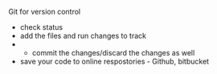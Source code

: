 Git for version control

- check status
- add the files and run changes to track
- - commit the changes/discard the changes as well
- save your code to online respostories - Github, bitbucket